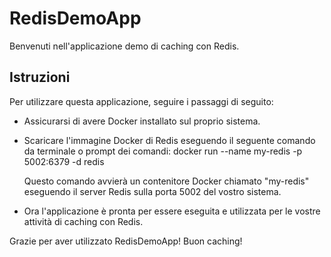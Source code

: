 # RedisDemoApp

Benvenuti nell'applicazione demo di caching con Redis.

## Istruzioni
Per utilizzare questa applicazione, seguire i passaggi di seguito:

  - Assicurarsi di avere Docker installato sul proprio sistema.

  - Scaricare l'immagine Docker di Redis eseguendo il seguente comando da terminale o prompt dei comandi: 
    docker run --name my-redis -p 5002:6379 -d redis

    Questo comando avvierà un contenitore Docker chiamato "my-redis" eseguendo il server Redis sulla porta 5002 del vostro sistema.

  - Ora l'applicazione è pronta per essere eseguita e utilizzata per le vostre attività di caching con Redis.

Grazie per aver utilizzato RedisDemoApp! Buon caching!
    
